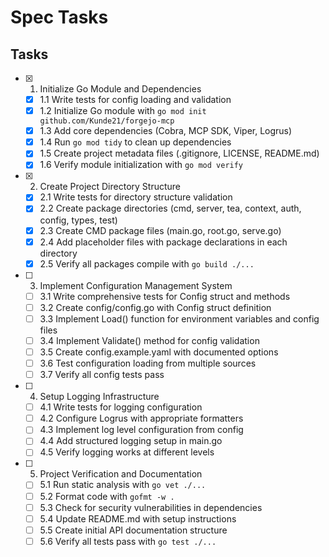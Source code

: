 # Spec Tasks

## Tasks

- [x] 1. Initialize Go Module and Dependencies
  - [x] 1.1 Write tests for config loading and validation
  - [x] 1.2 Initialize Go module with `go mod init github.com/Kunde21/forgejo-mcp`
  - [x] 1.3 Add core dependencies (Cobra, MCP SDK, Viper, Logrus)
  - [x] 1.4 Run `go mod tidy` to clean up dependencies
  - [x] 1.5 Create project metadata files (.gitignore, LICENSE, README.md)
  - [x] 1.6 Verify module initialization with `go mod verify`

- [x] 2. Create Project Directory Structure
  - [x] 2.1 Write tests for directory structure validation
  - [x] 2.2 Create package directories (cmd, server, tea, context, auth, config, types, test)
  - [x] 2.3 Create CMD package files (main.go, root.go, serve.go)
  - [x] 2.4 Add placeholder files with package declarations in each directory
  - [x] 2.5 Verify all packages compile with `go build ./...`

- [ ] 3. Implement Configuration Management System
  - [ ] 3.1 Write comprehensive tests for Config struct and methods
  - [ ] 3.2 Create config/config.go with Config struct definition
  - [ ] 3.3 Implement Load() function for environment variables and config files
  - [ ] 3.4 Implement Validate() method for config validation
  - [ ] 3.5 Create config.example.yaml with documented options
  - [ ] 3.6 Test configuration loading from multiple sources
  - [ ] 3.7 Verify all config tests pass

- [ ] 4. Setup Logging Infrastructure
  - [ ] 4.1 Write tests for logging configuration
  - [ ] 4.2 Configure Logrus with appropriate formatters
  - [ ] 4.3 Implement log level configuration from config
  - [ ] 4.4 Add structured logging setup in main.go
  - [ ] 4.5 Verify logging works at different levels

- [ ] 5. Project Verification and Documentation
  - [ ] 5.1 Run static analysis with `go vet ./...`
  - [ ] 5.2 Format code with `gofmt -w .`
  - [ ] 5.3 Check for security vulnerabilities in dependencies
  - [ ] 5.4 Update README.md with setup instructions
  - [ ] 5.5 Create initial API documentation structure
  - [ ] 5.6 Verify all tests pass with `go test ./...`
